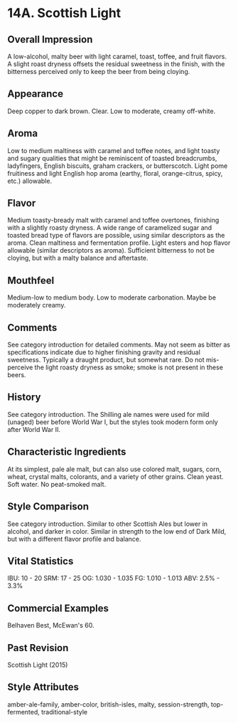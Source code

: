 # 14A. Scottish Light

## Overall Impression

A low-alcohol, malty beer with light caramel, toast, toffee, and fruit flavors. A slight roast dryness offsets the residual sweetness in the finish, with the bitterness perceived only to keep the beer from being cloying.

## Appearance

Deep copper to dark brown. Clear. Low to moderate, creamy off-white.

## Aroma

Low to medium maltiness with caramel and toffee notes, and light toasty and sugary qualities that might be reminiscent of toasted breadcrumbs, ladyfingers, English biscuits, graham crackers, or butterscotch. Light pome fruitiness and light English hop aroma (earthy, floral, orange-citrus, spicy, etc.) allowable.

## Flavor

Medium toasty-bready malt with caramel and toffee overtones, finishing with a slightly roasty dryness. A wide range of caramelized sugar and toasted bread type of flavors are possible, using similar descriptors as the aroma. Clean maltiness and fermentation profile. Light esters and hop flavor allowable (similar descriptors as aroma). Sufficient bitterness to not be cloying, but with a malty balance and aftertaste.

## Mouthfeel

Medium-low to medium body. Low to moderate carbonation. Maybe be moderately creamy.

## Comments

See category introduction for detailed comments. May not seem as bitter as specifications indicate due to higher finishing gravity and residual sweetness. Typically a draught product, but somewhat rare. Do not mis-perceive the light roasty dryness as smoke; smoke is not present in these beers.

## History

See category introduction. The Shilling ale names were used for mild (unaged) beer before World War I, but the styles took modern form only after World War II.

## Characteristic Ingredients

At its simplest, pale ale malt, but can also use colored malt, sugars, corn, wheat, crystal malts, colorants, and a variety of other grains. Clean yeast. Soft water. No peat-smoked malt.

## Style Comparison

See category introduction. Similar to other Scottish Ales but lower in alcohol, and darker in color. Similar in strength to the low end of Dark Mild, but with a different flavor profile and balance.

## Vital Statistics

IBU: 10 - 20
SRM: 17 - 25
OG: 1.030 - 1.035
FG: 1.010 - 1.013
ABV: 2.5% - 3.3%

## Commercial Examples

Belhaven Best, McEwan's 60.

## Past Revision

Scottish Light (2015)

## Style Attributes

amber-ale-family, amber-color, british-isles, malty, session-strength, top-fermented, traditional-style